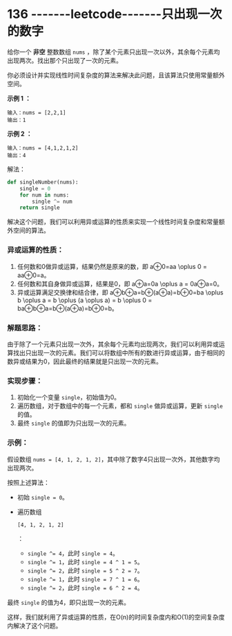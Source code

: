 # 136 -------leetcode-------只出现一次的数字

给你一个 **非空** 整数数组 `nums` ，除了某个元素只出现一次以外，其余每个元素均出现两次。找出那个只出现了一次的元素。

你必须设计并实现线性时间复杂度的算法来解决此问题，且该算法只使用常量额外空间。



**示例 1 ：**

```
输入：nums = [2,2,1]
输出：1
```

**示例 2 ：**

```
输入：nums = [4,1,2,1,2]
输出：4
```



解法：

```python
def singleNumber(nums):
    single = 0
    for num in nums:
        single ^= num
    return single

```

解决这个问题，我们可以利用异或运算的性质来实现一个线性时间复杂度和常量额外空间的算法。

### 异或运算的性质：

1. 任何数和0做异或运算，结果仍然是原来的数，即 a⊕0=aa \oplus 0 = aa⊕0=a。
2. 任何数和其自身做异或运算，结果是0，即 a⊕a=0a \oplus a = 0a⊕a=0。
3. 异或运算满足交换律和结合律，即 a⊕b⊕a=b⊕(a⊕a)=b⊕0=ba \oplus b \oplus a = b \oplus (a \oplus a) = b \oplus 0 = ba⊕b⊕a=b⊕(a⊕a)=b⊕0=b。

### 解题思路：

由于除了一个元素只出现一次外，其余每个元素均出现两次，我们可以利用异或运算找出只出现一次的元素。我们可以将数组中所有的数进行异或运算，由于相同的数异或结果为0，因此最终的结果就是只出现一次的元素。

### 实现步骤：

1. 初始化一个变量 `single`，初始值为0。
2. 遍历数组，对于数组中的每一个元素，都和 `single` 做异或运算，更新 `single` 的值。
3. 最终 `single` 的值即为只出现一次的元素。



### 示例：

假设数组 `nums = [4, 1, 2, 1, 2]`，其中除了数字4只出现一次外，其他数字均出现两次。

按照上述算法：

- 初始 `single = 0`。

- 遍历数组 

  ```
  [4, 1, 2, 1, 2]
  ```

  ：

  - `single ^= 4`，此时 `single = 4`。
  - `single ^= 1`，此时 `single = 4 ^ 1 = 5`。
  - `single ^= 2`，此时 `single = 5 ^ 2 = 7`。
  - `single ^= 1`，此时 `single = 7 ^ 1 = 6`。
  - `single ^= 2`，此时 `single = 6 ^ 2 = 4`。

最终 `single` 的值为4，即只出现一次的元素。

这样，我们就利用了异或运算的性质，在O(n)的时间复杂度内和O(1)的空间复杂度内解决了这个问题。